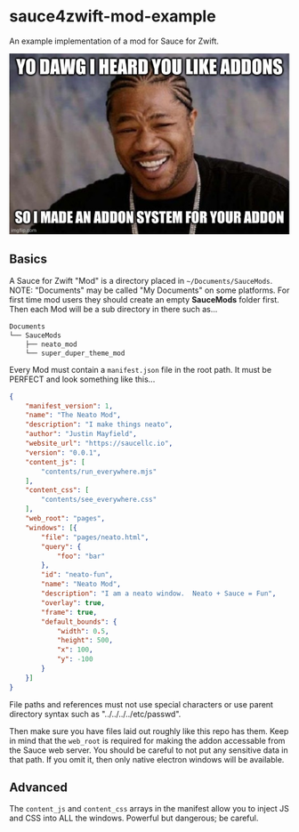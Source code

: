 sauce4zwift-mod-example
========
An example implementation of a mod for Sauce for Zwift.

<img src="yodawg.jpg"/>


Basics
--------
A Sauce for Zwift "Mod" is a directory placed in `~/Documents/SauceMods`.  NOTE: "Documents"
may be called "My Documents" on some platforms.  For first time mod users they should create
an empty **SauceMods** folder first.  Then each Mod will be a sub directory in there such as...
```
Documents
└── SauceMods
    ├── neato_mod
    └── super_duper_theme_mod
```

Every Mod must contain a `manifest.json` file in the root path.  It must be PERFECT and
look something like this...
```json
{
    "manifest_version": 1,
    "name": "The Neato Mod",
    "description": "I make things neato",
    "author": "Justin Mayfield",
    "website_url": "https://saucellc.io",
    "version": "0.0.1",
    "content_js": [
        "contents/run_everywhere.mjs"
    ],
    "content_css": [
        "contents/see_everywhere.css"
    ],
    "web_root": "pages",
    "windows": [{
        "file": "pages/neato.html",
        "query": {
            "foo": "bar"
        },
        "id": "neato-fun",
        "name": "Neato Mod",
        "description": "I am a neato window.  Neato + Sauce = Fun",
        "overlay": true,
        "frame": true,
        "default_bounds": {
            "width": 0.5,
            "height": 500,
            "x": 100,
            "y": -100
        }
    }]
}
```

File paths and references must not use special characters or use parent directory syntax
such as "../../../../etc/passwd".

Then make sure you have files laid out roughly like this repo has them.  Keep in mind that
the `web_root` is required for making the addon accessable from the Sauce web server. You
should be careful to not put any sensitive data in that path.  If you omit it, then only
native electron windows will be available.


Advanced
--------
The `content_js` and `content_css` arrays in the manifest allow you to inject JS and CSS into ALL
the windows.  Powerful but dangerous; be careful.
